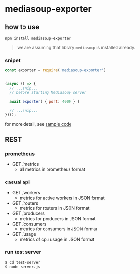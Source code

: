 # mediasoup-exporter

## how to use

```js
npm install mediasoup-exporter
```

> we are assuming that library `mediasoup` is installed already.

### snipet

```js
const exporter = require('mediasoup-exporter')


(async () => {
  // ...snip...
  // before starting Mediasoup server

  await exporter( { port: 4000 } )

  // ...snip...
})();
```

for more detail, see [sample code](./test-server/server.js)

## REST

### prometheus

* GET /metrics
  - all metrics in prometheus format

### casual api

* GET /workers
  - metrics for active workers in JSON format
* GET /routers
  - metrics for routers in JSON format
* GET /producers
  - metrics for producers in JSON format
* GET /consumers
  - metrics for consumers in JSON format
* GET /usage
  - metrics of cpu usage in JSON format

### run test server

```
$ cd test-server
$ node server.js
```